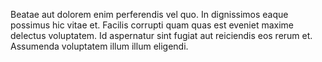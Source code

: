 Beatae aut dolorem enim perferendis vel quo. In dignissimos eaque possimus hic vitae et. Facilis corrupti quam quas est eveniet maxime delectus voluptatem. Id aspernatur sint fugiat aut reiciendis eos rerum et. Assumenda voluptatem illum illum eligendi.